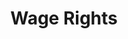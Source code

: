 ---
title: Wage Rights
layout: entitlement
name: Day Laborer
experience: "I didn't get paid overtime when I worked more than 40 hours in a 7-day period."
right: wage-rights

entitlement:
  - header: You have the right to be paid overtime.
  - description: Normally, you must receive time and one-half of your regular rate of pay after 40 hours of work in a 7-day work-week.

actions:
  - { header: "File a complaint to claim your overtime pay.", description: "You have a right to claim your lost wages by filing a complaint with the Wage and Hour Division at DOL.", id: "whd-claim", cta: "File a Claim" }

---
